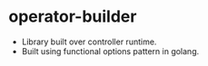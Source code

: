 # operator-builder

- Library built over controller runtime.
- Built using functional options pattern in golang.

